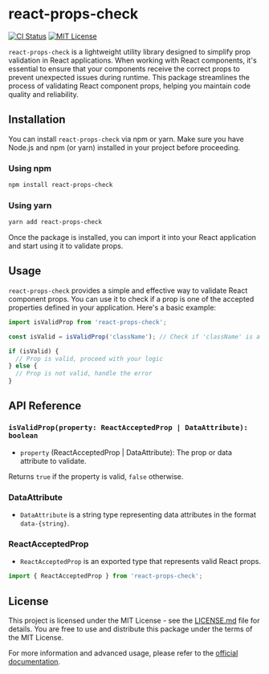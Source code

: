 # react-props-check

[![CI Status](https://img.shields.io/github/actions/workflow/status/tonyghiani/mnt/release.yml?style=for-the-badge&logo=github)](https://github.com/tonyghiani/mnt/actions)
[![MIT License](https://img.shields.io/badge/License-MIT-blue.svg?style=for-the-badge)](https://github.com/tonyghiani/mnt/blob/main/LICENSE)

`react-props-check` is a lightweight utility library designed to simplify prop validation in React applications. When working with React components, it's essential to ensure that your components receive the correct props to prevent unexpected issues during runtime. This package streamlines the process of validating React component props, helping you maintain code quality and reliability.

## Installation

You can install `react-props-check` via npm or yarn. Make sure you have Node.js and npm (or yarn) installed in your project before proceeding.

### Using npm

```bash
npm install react-props-check
```

### Using yarn

```bash
yarn add react-props-check
```

Once the package is installed, you can import it into your React application and start using it to validate props.

## Usage

`react-props-check` provides a simple and effective way to validate React component props. You can use it to check if a prop is one of the accepted properties defined in your application. Here's a basic example:

```javascript
import isValidProp from 'react-props-check';

const isValid = isValidProp('className'); // Check if 'className' is a valid React prop

if (isValid) {
  // Prop is valid, proceed with your logic
} else {
  // Prop is not valid, handle the error
}
```

## API Reference

### `isValidProp(property: ReactAcceptedProp | DataAttribute): boolean`

- `property` (ReactAcceptedProp | DataAttribute): The prop or data attribute to validate.

Returns `true` if the property is valid, `false` otherwise.

### DataAttribute

- `DataAttribute` is a string type representing data attributes in the format `data-{string}`.

### ReactAcceptedProp

- `ReactAcceptedProp` is an exported type that represents valid React props.

```javascript
import { ReactAcceptedProp } from 'react-props-check';
```

## License

This project is licensed under the MIT License - see the [LICENSE.md](LICENSE.md) file for details. You are free to use and distribute this package under the terms of the MIT License.

For more information and advanced usage, please refer to the [official documentation](https://github.com/tonyghiani/react-props-check).
